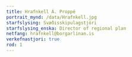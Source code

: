 ```yaml
---
title: Hrafnkell Á. Proppé
portrait_mynd: /data/Hrafnkell.jpg
starfslysing: Svæðisskipulagstjóri
starfslysing_enska: Director of regional plan
netfang: hrafnkell@borgarlinan.is
verkefnastjori: true
rod: 1
---
```


